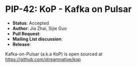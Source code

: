 # PIP-42: KoP - Kafka on Pulsar

* **Status**: Accepted
* **Author**: Jia Zhai, Sijie Guo
* **Pull Request**:
* **Mailing List discussion**:
* **Release**:

Kafka-on-Pulsar (a.k.a KoP) is open sourced at https://github.com/streamnative/kop
